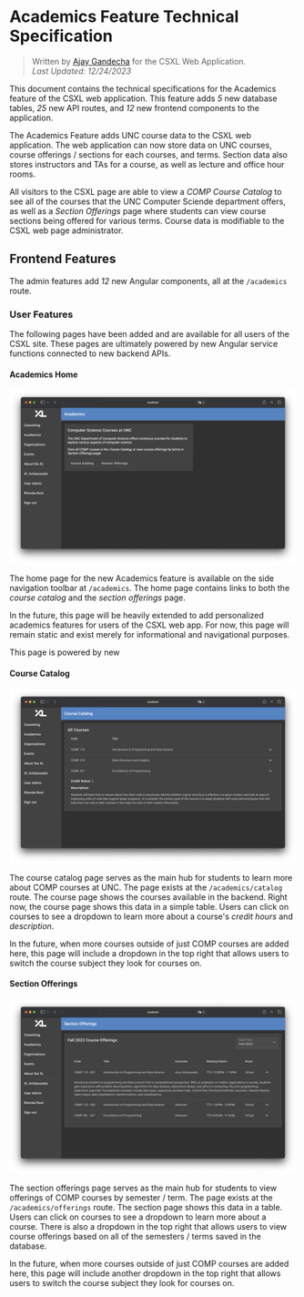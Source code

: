# Academics Feature Technical Specification

> Written by [Ajay Gandecha](https://github.com/ajaygandecha) for the CSXL Web Application.<br> _Last Updated: 12/24/2023_

This document contains the technical specifications for the Academics feature of the CSXL web application. This feature adds _5_ new database tables, _25_ new API routes, and _12_ new frontend components to the application.

The Academics Feature adds UNC course data to the CSXL web application. The web application can now store data on UNC courses, course offerings / sections for each courses, and terms. Section data also stores instructors and TAs for a course, as well as lecture and office hour rooms.

All visitors to the CSXL page are able to view a _COMP Course Catalog_ to see all of the courses that the UNC Computer Sciende department offers, as well as a _Section Offerings_ page where students can view course sections being offered for various terms. Course data is modifiable to the CSXL web page administrator.

## Frontend Features

The admin features add _12_ new Angular components, all at the `/academics` route.

### User Features

The following pages have been added and are available for all users of the CSXL site. These pages are ultimately powered by new Angular service functions connected to new backend APIs.

#### Academics Home

![Academics home page](../images/specs/academics/academics-home.png)

The home page for the new Academics feature is available on the side navigation toolbar at `/academics`. The home page contains links to both the _course catalog_ and the _section offerings_ page.

In the future, this page will be heavily extended to add personalized academics features for users of the CSXL web app. For now, this page will remain static and exist merely for informational and navigational purposes.

This page is powered by new

#### Course Catalog

![Course catalog](../images/specs/academics/course-catalog.png)

The course catalog page serves as the main hub for students to learn more about COMP courses at UNC. The page exists at the `/academics/catalog` route. The course page shows the courses available in the backend. Right now, the course page shows this data in a simple table. Users can click on courses to see a dropdown to learn more about a course's _credit hours_ and _description_.

In the future, when more courses outside of just COMP courses are added here, this page will include a dropdown in the top right that allows users to switch the course subject they look for courses on.

#### Section Offerings

![Section offerings](../images/specs/academics/section-offerings.png)

The section offerings page serves as the main hub for students to view offerings of COMP courses by semester / term. The page exists at the `/academics/offerings` route. The section page shows this data in a table. Users can click on courses to see a dropdown to learn more about a course. There is also a dropdown in the top right that allows users to view course offerings based on all of the semesters / terms saved in the database.

In the future, when more courses outside of just COMP courses are added here, this page will include another dropdown in the top right that allows users to switch the course subject they look for courses on.
